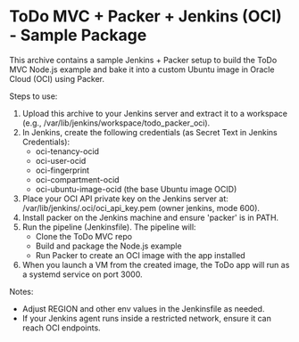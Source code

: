 # ToDo MVC + Packer + Jenkins (OCI) - Sample Package

This archive contains a sample Jenkins + Packer setup to build the ToDo MVC Node.js example
and bake it into a custom Ubuntu image in Oracle Cloud (OCI) using Packer.

Steps to use:
1. Upload this archive to your Jenkins server and extract it to a workspace (e.g., /var/lib/jenkins/workspace/todo_packer_oci).
2. In Jenkins, create the following credentials (as Secret Text in Jenkins Credentials):
   - oci-tenancy-ocid
   - oci-user-ocid
   - oci-fingerprint
   - oci-compartment-ocid
   - oci-ubuntu-image-ocid (the base Ubuntu image OCID)
3. Place your OCI API private key on the Jenkins server at: /var/lib/jenkins/.oci/oci_api_key.pem (owner jenkins, mode 600).
4. Install packer on the Jenkins machine and ensure 'packer' is in PATH.
5. Run the pipeline (Jenkinsfile). The pipeline will:
   - Clone the ToDo MVC repo
   - Build and package the Node.js example
   - Run Packer to create an OCI image with the app installed
6. When you launch a VM from the created image, the ToDo app will run as a systemd service on port 3000.

Notes:
- Adjust REGION and other env values in the Jenkinsfile as needed.
- If your Jenkins agent runs inside a restricted network, ensure it can reach OCI endpoints.
